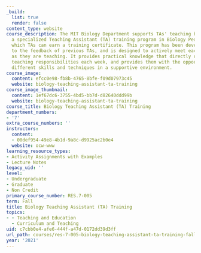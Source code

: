 ```yaml
---
_build:
  list: true
  render: false
content_type: website
course_description: The MIT Biology Department supports TAs' teaching by providing
  a specialized Teaching Assistant (TA) training program in Biology Pedagogy, for
  which TAs can earn a training certificate. This program has been developed in response
  to the feedback of previous TAs, and is designed to actively meet each TA's needs
  as they are teaching. It provides practical knowledge that directly relates to their
  teaching responsibilities each week, and provides them with the opportunity to practice
  different skills and techniques in a supportive environment.
course_image:
  content: efcc0e98-fb8b-4765-8bfe-f09d07973c45
  website: biology-teaching-assistant-ta-training
course_image_thumbnail:
  content: 1ef67dc6-3755-4bd5-bb7d-d82640ddd99b
  website: biology-teaching-assistant-ta-training
course_title: Biology Teaching Assistant (TA) Training
department_numbers:
- '7'
extra_course_numbers: ''
instructors:
  content:
  - 00def954-49e8-4b1d-9a8c-d9925ac2b0e4
  website: ocw-www
learning_resource_types:
- Activity Assignments with Examples
- Lecture Notes
legacy_uid: ''
level:
- Undergraduate
- Graduate
- Non Credit
primary_course_number: RES.7-005
term: Fall
title: Biology Teaching Assistant (TA) Training
topics:
- - Teaching and Education
  - Curriculum and Teaching
uid: c7cbb0e4-afe6-444f-a47d-0172dd39d3ff
url_path: courses/res-7-005-biology-teaching-assistant-ta-training-fall-2021
year: '2021'
---
```

